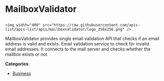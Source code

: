 # MailboxValidator<p align="center">
    <img width="400" src="https://raw.githubusercontent.com/apis-list/apis-list/apis/mailboxvalidator/logo_256x256.png" />
</p>

MailboxValidator provides single email validation API that checks if an email address is valid and exists. Email validation service to check for invalid email addresses. It connects to the mail server and checks whether the mailbox exists or not

**Categories**:

- [Business](https://github/apis-list/apis-list#business)





